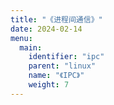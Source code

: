 ```yaml
---
title: "《进程间通信》"
date: 2024-02-14  
menu:
  main:
    identifier: "ipc"
    parent: "linux"
    name: "《IPC》"
    weight: 7
---
```



